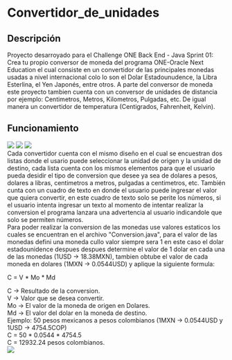 # Convertidor_de_unidades
<h2>Descripción</h2>
Proyecto desarroyado para el Challenge ONE Back End - Java Sprint 01: Crea tu propio conversor de moneda del programa ONE-Oracle Next Education el cual consiste en un convertidor de las principales monedas usadas a nivel internacional colo lo son el Dolar Estadounudence, la Libra Esterlina, el Yen Japonés, entre otros. A parte del conversor de moneda este proyecto tambien cuenta con un conversor de unidades de distancia por ejemplo: Centimetros, Metros, Kilometros, Pulgadas, etc. De igual manera un convertidor de temperatura (Centigrados, Fahrenheit, Kelvin).
<h2>Funcionamiento</h2>
<img src ="https://user-images.githubusercontent.com/114271050/227046628-22487c48-518a-497a-a629-814fa665386a.png"/>
<img src ="https://user-images.githubusercontent.com/114271050/227046629-94ee41bb-50d6-4ece-ada8-ce97d760e1f4.png"/>
<img src="https://user-images.githubusercontent.com/114271050/227046630-45c97c15-e263-47a3-8bf6-8073b358b753.png"/></br>
Cada convertidor cuenta con el mismo diseño en el cual se encuestran dos listas donde el usario puede seleccionar la unidad de origen y la unidad de destino, cada lista cuenta con los mismos elementos para que el usuario pueda desidir el tipo de conversion que desee ya sea de dolares a pesos, dolares a libras, centimetros a metros, pulgadas a centimetros, etc. También cunta con un cuadro de texto en donde el usuario puede ingresar el valor que quiera convertir, en este cuadro de texto solo se perite los números, si el usuario intenta ingresar un texto al momento de intentar realizar la conversion el programa lanzara una advertencia al usuario indicandole que solo se permiten números.</br>
Para poder realizar la conversion de las monedas use valores estaticos los cuales se encuentran en el archivo "Conversion.java", para el valor de las monedas defini una moneda cullo valor siempre sera 1 en este caso el dolar estadounidence despues despues determine el valor de 1 dolar en cada una de las monedas (1USD -> 18.38MXN), tambien obtube el valor de cada moneda en dolares (1MXN -> 0.0544USD) y aplique la siguiente formula:</br>
<p>C = V * Mo * Md</p>
C -> Resultado de la conversion.</br>
V -> Valor que se desea convertir.</br>
Mo -> El valor de la moneda de origen en Dolares.</br>
Md -> El valor del dolar en la moneda de destino.</br>
Ejemplo: 50 pesos mexicanos a pesos colombianos (1MXN -> 0.0544USD y 1USD -> 4754.5COP)</br>
C = 50 * 0.0544 * 4754.5</br>
C = 12932.24 pesos colombianos.
<br/>
<img src="https://github.com/DelianJ/Convertidor_de_unidades/assets/114271050/3eb132d1-2900-4271-81f2-6fac0353fc22"/>
